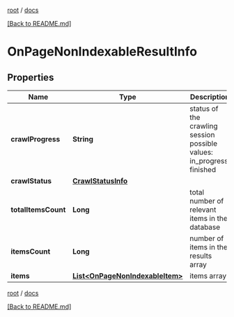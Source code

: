 [root](./../ "root") / [docs](./ "docs")

[[Back to README.md]](./../README.md "[Back to README.md]")

# OnPageNonIndexableResultInfo

## Properties

| Name | Type | Description | Notes |
|------------ | ------------- | ------------- | -------------|
|**crawlProgress** | **String** | status of the crawling session possible values: in_progress, finished |  [optional] |
|**crawlStatus** | [**CrawlStatusInfo**](CrawlStatusInfo.md) |  |  [optional] |
|**totalItemsCount** | **Long** | total number of relevant items in the database |  [optional] |
|**itemsCount** | **Long** | number of items in the results array |  [optional] |
|**items** | [**List&lt;OnPageNonIndexableItem&gt;**](OnPageNonIndexableItem.md) | items array |  [optional] |

[root](./../ "root") / [docs](./ "docs")

[[Back to README.md]](./../README.md "[Back to README.md]")